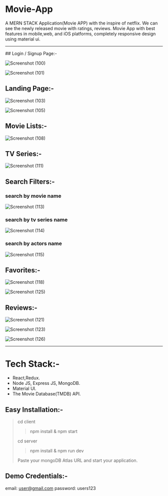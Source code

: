 # Movie-App
A MERN STACK Application(Movie APP) with the inspire of netflix. We can see the newly released movie with ratings, reviews. Movie App with best features in mobile,web, and iOS platforms, completely responsive design using material ui.   
<hr>
## Login / Signup Page:-

![Screenshot (100)](https://user-images.githubusercontent.com/105549298/209826091-fe3aefb6-706f-4e80-93fc-1d96ecb4bbdf.png)

![Screenshot (101)](https://user-images.githubusercontent.com/105549298/209826135-3eb93168-6589-431e-a1e5-b519b5989f8c.png)

## Landing Page:-

![Screenshot (103)](https://user-images.githubusercontent.com/105549298/209826198-5c384448-312c-4492-9ea5-b0f02a512cda.png)

![Screenshot (105)](https://user-images.githubusercontent.com/105549298/209826578-64fd7591-0db0-47b8-8584-563de11bc4a7.png)

## Movie Lists:-

![Screenshot (108)](https://user-images.githubusercontent.com/105549298/209826516-8a75c5b6-6348-443b-b8b4-66477e1ffd10.png)

## TV Series:-

![Screenshot (111)](https://user-images.githubusercontent.com/105549298/209827068-fef97f8f-cbe5-4086-8004-1acc6e6309c5.png)

## Search Filters:-

### search by movie name

![Screenshot (113)](https://user-images.githubusercontent.com/105549298/209827310-d04242a8-feb6-4a3e-aeb0-afe1ef1017b2.png)

### search by tv series name
![Screenshot (114)](https://user-images.githubusercontent.com/105549298/209827327-facd7443-bb29-4a75-a205-63719ce6caa1.png)

### search by actors name

![Screenshot (115)](https://user-images.githubusercontent.com/105549298/209827348-b275bd7f-445e-4f3a-9dc1-3a67ea5685c5.png)

## Favorites:-

![Screenshot (118)](https://user-images.githubusercontent.com/105549298/209827674-b38270aa-30ed-4e21-a6ad-b473bfd4d1aa.png)

![Screenshot (125)](https://user-images.githubusercontent.com/105549298/209827701-8109d273-173f-45d0-be8c-822bb5816972.png)

## Reviews:-
![Screenshot (121)](https://user-images.githubusercontent.com/105549298/209828210-eeb7c783-a066-4f91-b42b-d35ff8150573.png)

![Screenshot (123)](https://user-images.githubusercontent.com/105549298/209828432-3be77313-5a8a-45a0-8801-8baebaf45d21.png)

![Screenshot (126)](https://user-images.githubusercontent.com/105549298/209828443-65823365-b84a-4aa2-b1a8-9afc9e963b09.png)

<hr>

# Tech Stack:-
* React,Redux.
* Node JS, Express JS, MongoDB.
* Material UI.
* The Movie Database(TMDB) API.

## Easy Installation:-
> cd client
> > npm install & npm start
> 
> cd server
> > npm install & npm run dev
> > 
> Paste your mongoDB Atlas URL and start your application.  

## Demo Credentials:-
email: user@gmail.com password: users123



